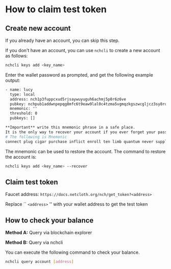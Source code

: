 # How to claim test token

## Create new account

If you already have an account, you can skip this step.

If you don't have an account, you can use `nchcli` to create a new account as follows:

```bash
nchcli keys add <key_name>
```

Enter the wallet password as prompted, and get the following example output:

```bash
- name: lucy
  type: local
  address: nch1p3fuppcxud5rjsaywuyuguh6achmj5p0r6z6ve
  pubkey: nchpub1addwnpepqg8mfc6t9eaw9lal0c4tzma5vgmqzkgszwcgljcz3sy8rd2rukgxz9dtmph
  mnemonic: "" 
  threshold: 0
  pubkeys: []

**Important** write this mnemonic phrase in a safe place.
It is the only way to recover your account if you ever forget your password.
# The following is Mnemonic
connect plug cigar purchase inflict enroll ten limb quantum never supply grid home case process claw truly grape federal liberty tree remove side quantum
```

The mnemonic can be used to restore the account. The command to restore the account is:

```bash
nchcli keys add <key_name> --recover
```

## Claim test token

Faucet address: ```https://docs.netcloth.org/nch/get_token?<address>```  

Replace `` `<address>` '' with your wallet address to get the test token


## How to check your balance

**Method A:** Query via blockchain explorer

**Method B:** Query via nchcli

You can execute the following command to check your balance.

```bash
nchcli query account [address]
```

